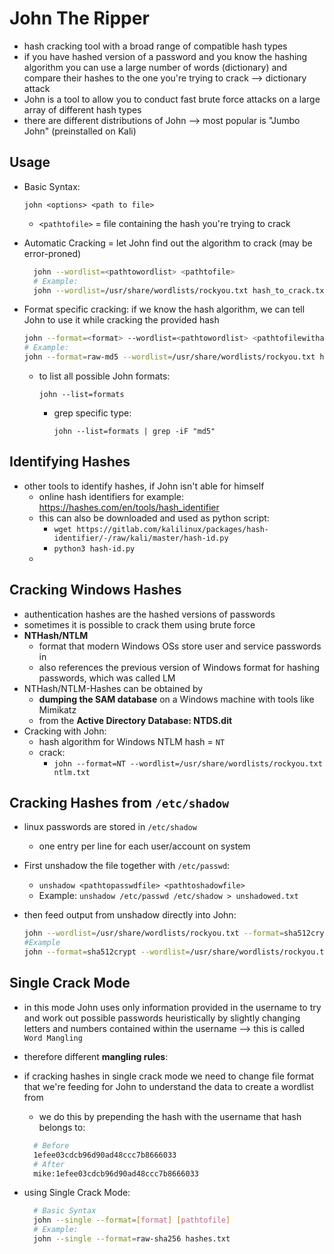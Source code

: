 # John The Ripper

- hash cracking tool with a broad range of compatible hash types
- if you have hashed version of a password and you know the hashing algorithm you can use a large number of words (dictionary) and compare their hashes to the one you're trying to crack --> dictionary attack
- John is a tool to allow you to conduct fast brute force attacks on a large array of different hash types
- there are different distributions of John --> most popular is "Jumbo John" (preinstalled on Kali)

## Usage

- Basic Syntax:

  `john <options> <path to file>`

  - `<pathtofile>` = file containing the hash you're trying to crack

- Automatic Cracking = let John find out the algorithm to crack (may be error-proned)

  ```bash
    john --wordlist=<pathtowordlist> <pathtofile>
    # Example:
    john --wordlist=/usr/share/wordlists/rockyou.txt hash_to_crack.txt
  ```

- Format specific cracking: if we know the hash algorithm, we can tell John to use it while cracking the provided hash

  ```bash
  john --format=<format> --wordlist=<pathtowordlist> <pathtofilewithash>
  # Example:
  john --format=raw-md5 --wordlist=/usr/share/wordlists/rockyou.txt hash_to_crack.txt
  ```

  - to list all possible John formats:

    `john --list=formats`

    - grep specific type:

      `john --list=formats | grep -iF "md5"`

## Identifying Hashes

- other tools to identify hashes, if John isn't able for himself
  - online hash identifiers for example: <https://hashes.com/en/tools/hash_identifier>
  - this can also be downloaded and used as python script:
    - `wget https://gitlab.com/kalilinux/packages/hash-identifier/-/raw/kali/master/hash-id.py`
    - `python3 hash-id.py`
  -

## Cracking Windows Hashes

- authentication hashes are the hashed versions of passwords
- sometimes it is possible to crack them using brute force
- **NTHash/NTLM**
  - format that modern Windows OSs store user and service passwords in
  - also references the previous version of Windows format for hashing passwords, which was called LM
- NTHash/NTLM-Hashes can be obtained by
  - **dumping the SAM database** on a Windows machine with tools like Mimikatz
  - from the **Active Directory Database: NTDS.dit**
- Cracking with John:
  - hash algorithm for Windows NTLM hash = `NT`
  - crack:
    - `john --format=NT --wordlist=/usr/share/wordlists/rockyou.txt ntlm.txt`

## Cracking Hashes from `/etc/shadow`

- linux passwords are stored in `/etc/shadow`
  - one entry per line for each user/account on system
- First unshadow the file together with `/etc/passwd`:
  - `unshadow <pathtopasswdfile> <pathtoshadowfile>`
  - Example: `unshadow /etc/passwd /etc/shadow > unshadowed.txt`
- then feed output from unshadow directly into John:

  ```bash
  john --wordlist=/usr/share/wordlists/rockyou.txt --format=sha512crypt unshadowed.txt
  #Example
  john --format=sha512crypt --wordlist=/usr/share/wordlists/rockyou.txt unshadow.txt
  ```

## Single Crack Mode

- in this mode John uses only information provided in the username to try and work out possible passwords heuristically by slightly changing letters and numbers contained within the username --> this is called `Word Mangling`
- therefore different **mangling rules**:
- if cracking hashes in single crack mode we need to change file format that we're feeding for John to understand the data to create a wordlist from

  - we do this by prepending the hash with the username that hash belongs to:

  ```bash
    # Before
    1efee03cdcb96d90ad48ccc7b8666033
    # After
    mike:1efee03cdcb96d90ad48ccc7b8666033
  ```

- using Single Crack Mode:

  ```bash
    # Basic Syntax
    john --single --format=[format] [pathtofile]
    # Example:
    john --single --format=raw-sha256 hashes.txt
  ```
